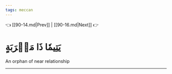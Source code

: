 ```yaml
---
tags: meccan
---
```


👈 [[90-14.md|Prev]] | [[90-16.md|Next]] 👉

# يَتِيمٗا ذَا مَقۡرَبَةٍ

An orphan of near relationship

---

